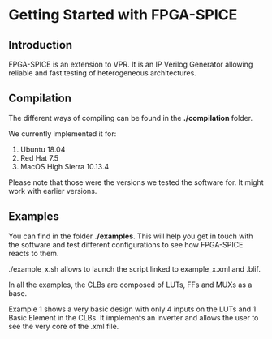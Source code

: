 # Getting Started with FPGA-SPICE

## Introduction

FPGA-SPICE is an extension to VPR. It is an IP Verilog Generator allowing reliable and fast testing of heterogeneous architectures.

## Compilation

The different ways of compiling can be found in the **./compilation** folder. 

We currently implemented it for:

1. Ubuntu 18.04
2. Red Hat 7.5
3. MacOS High Sierra 10.13.4

Please note that those were the versions we tested the software for. It might work with earlier versions.

## Examples

You can find in the folder **./examples**. This will help you get in touch with the software and test different configurations to see how FPGA-SPICE reacts to them. 

./example_x.sh allows to launch the script linked to example_x.xml and .blif.

In all the examples, the CLBs are composed of LUTs, FFs and MUXs as a base. 

Example 1 shows a very basic design with only 4 inputs on the LUTs and 1 Basic Element in the CLBs. It implements an inverter and allows the user to see the very core of the .xml file.






